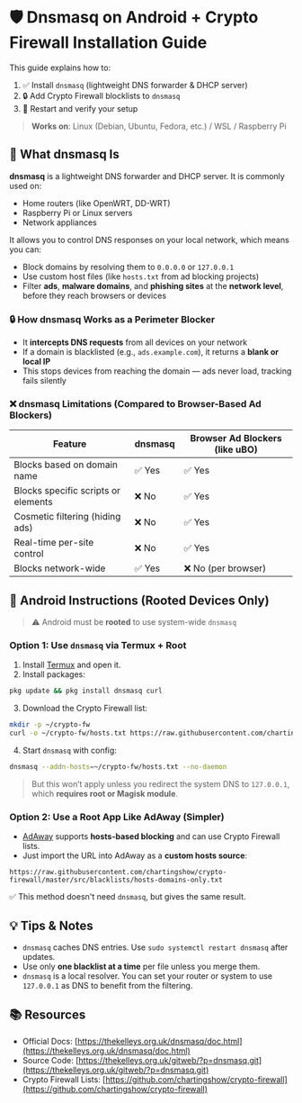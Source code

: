 # 🛡️ Dnsmasq on Android + Crypto Firewall Installation Guide

This guide explains how to:

1. ✅ Install `dnsmasq` (lightweight DNS forwarder & DHCP server)
2. 🔒 Add Crypto Firewall blocklists to `dnsmasq`
3. 🚀 Restart and verify your setup

> **Works on**: Linux (Debian, Ubuntu, Fedora, etc.) / WSL / Raspberry Pi

## 🧱 What dnsmasq Is

**dnsmasq** is a lightweight DNS forwarder and DHCP server. It is commonly used on:

* Home routers (like OpenWRT, DD-WRT)
* Raspberry Pi or Linux servers
* Network appliances

It allows you to control DNS responses on your local network, which means you can:

* Block domains by resolving them to `0.0.0.0` or `127.0.0.1`
* Use custom host files (like `hosts.txt` from ad blocking projects)
* Filter **ads**, **malware domains**, and **phishing sites** at the **network level**, before they reach browsers or devices

### 🔒 How dnsmasq Works as a Perimeter Blocker

* It **intercepts DNS requests** from all devices on your network
* If a domain is blacklisted (e.g., `ads.example.com`), it returns a **blank or local IP**
* This stops devices from reaching the domain — ads never load, tracking fails silently

### ❌ dnsmasq Limitations (Compared to Browser-Based Ad Blockers)

| Feature                             | dnsmasq | Browser Ad Blockers (like uBO) |
| ----------------------------------- | ------- | ------------------------------ |
| Blocks based on domain name         | ✅ Yes   | ✅ Yes                          |
| Blocks specific scripts or elements | ❌ No    | ✅ Yes                          |
| Cosmetic filtering (hiding ads)     | ❌ No    | ✅ Yes                          |
| Real-time per-site control          | ❌ No    | ✅ Yes                          |
| Blocks network-wide                 | ✅ Yes   | ❌ No (per browser)             |

## 🤖 Android Instructions (Rooted Devices Only)

> ⚠️ Android must be **rooted** to use system-wide `dnsmasq`

### Option 1: Use `dnsmasq` via Termux + Root

1. Install [Termux](https://f-droid.org/packages/com.termux/) and open it.
2. Install packages:

```bash
pkg update && pkg install dnsmasq curl
```

3. Download the Crypto Firewall list:

```bash
mkdir -p ~/crypto-fw
curl -o ~/crypto-fw/hosts.txt https://raw.githubusercontent.com/chartingshow/crypto-firewall/master/src/blacklists/hosts-domains-only.txt
```

4. Start `dnsmasq` with config:

```bash
dnsmasq --addn-hosts=~/crypto-fw/hosts.txt --no-daemon
```

> But this won’t apply unless you redirect the system DNS to `127.0.0.1`, which **requires root or Magisk module**.

### Option 2: Use a Root App Like **AdAway** (Simpler)

* [AdAway](https://adaway.org/) supports **hosts-based blocking** and can use Crypto Firewall lists.
* Just import the URL into AdAway as a **custom hosts source**:

```text
https://raw.githubusercontent.com/chartingshow/crypto-firewall/master/src/blacklists/hosts-domains-only.txt
```

✅ This method doesn't need `dnsmasq`, but gives the same result.

## 💡 Tips & Notes

* `dnsmasq` caches DNS entries. Use `sudo systemctl restart dnsmasq` after updates.
* Use only **one blacklist at a time** per file unless you merge them.
* `dnsmasq` is a local resolver. You can set your router or system to use `127.0.0.1` as DNS to benefit from the filtering.

## 📚 Resources

* Official Docs: [https://thekelleys.org.uk/dnsmasq/doc.html](https://thekelleys.org.uk/dnsmasq/doc.html)
* Source Code: [https://thekelleys.org.uk/gitweb/?p=dnsmasq.git](https://thekelleys.org.uk/gitweb/?p=dnsmasq.git)
* Crypto Firewall Lists: [https://github.com/chartingshow/crypto-firewall](https://github.com/chartingshow/crypto-firewall)
